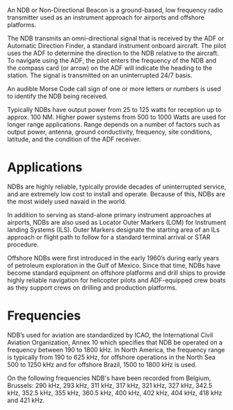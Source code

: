 An NDB or Non-Directional Beacon is a ground-based, low frequency radio transmitter used as an instrument approach for airports and offshore platforms.

The NDB transmits an omni-directional signal that is received by the ADF or Automatic Direction Finder, a standard instrument onboard aircraft. The pilot uses the ADF to determine the direction to the NDB relative to the aircraft. To navigate using the ADF, the pilot enters the frequency of the NDB and the compass card (or arrow) on the ADF will indicate the heading to the station. The signal is transmitted on an uninterrupted 24/7 basis.

An audible Morse Code call sign of one or more letters or numbers is used to identify the NDB being received.

Typically NDBs have output power from 25 to 125 watts for reception up to approx. 100 NM. Higher power systems from 500 to 1000 Watts are used for longer range applications. Range depends on a number of factors such as output power, antenna, ground conductivity, frequency, site conditions, latitude, and the condition of the ADF receiver.

# Applications
NDBs are highly reliable, typically provide decades of uninterrupted service, and are extremely low cost to install and operate. Because of this, NDBs are the most widely used navaid in the world.

In addition to serving as stand-alone primary instrument approaches at airports, NDBs are also used as Locator Outer Markers (LOM) for Instrument landing Systems (ILS). Outer Markers designate the starting area of an ILs approach or flight path to follow for a standard terminal arrival or STAR procedure.

Offshore NDBs were first introduced in the early 1960’s during early years of petroleum exploration in the Gulf of Mexico. Since that time, NDBs have become standard equipment on offshore platforms and drill ships to provide highly reliable navigation for helicopter pilots and ADF-equipped crew boats as they support crews on drilling and production platforms.

# Frequencies
NDB’s used for aviation are standardized by ICAO, the International Civil Aviation Organization, Annex 10 which specifies that NDB be operated on a frequency between 190 to 1800 kHz. In North America, the frequency range is typically from 190 to 625 kHz, for offshore operations in the North Sea 500 to 1250 kHz and for offshore Brazil, 1500 to 1800 kHz is used.

On the following frequencies NDB's have been recorded from Belgium, Brussels: 290 kHz, 293 kHz, 311 kHz, 317 kHz, 321 kHz, 327 kHz, 342.5 kHz, 352.5 kHz, 355 kHz, 360.5 kHz, 400 kHz, 402 kHz, 404 kHz, 418 kHz and 421 kHz.